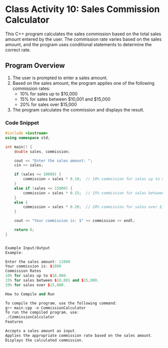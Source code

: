# Class Activity 10: Sales Commission Calculator

This C++ program calculates the sales commission based on the total sales amount entered by the user. The commission rate varies based on the sales amount, and the program uses conditional statements to determine the correct rate.

## Program Overview

1. The user is prompted to enter a sales amount.
2. Based on the sales amount, the program applies one of the following commission rates:
   - 10% for sales up to $10,000
   - 15% for sales between $10,001 and $15,000
   - 20% for sales over $15,000
3. The program calculates the commission and displays the result.

### Code Snippet

```cpp
#include <iostream>
using namespace std;

int main() {
    double sales, commission;

    cout << "Enter the sales amount: ";
    cin >> sales;

    if (sales <= 10000) {
        commission = sales * 0.10;  // 10% commission for sales up to $10,000
    }
    else if (sales <= 15000) {
        commission = sales * 0.15;  // 15% commission for sales between $10,000 and $15,000
    }
    else {
        commission = sales * 0.20;  // 20% commission for sales over $15,000
    }

    cout << "Your commission is: $" << commission << endl;

    return 0;
}


Example Input/Output
Example:

Enter the sales amount: 12000
Your commission is: $1800
Commission Rates
10% for sales up to $10,000.
15% for sales between $10,001 and $15,000.
20% for sales over $15,000.

How to Compile and Run

To compile the program, use the following command:
g++ main.cpp -o CommissionCalculator
To run the compiled program, use:
./CommissionCalculator
Features

Accepts a sales amount as input.
Applies the appropriate commission rate based on the sales amount.
Displays the calculated commission.

